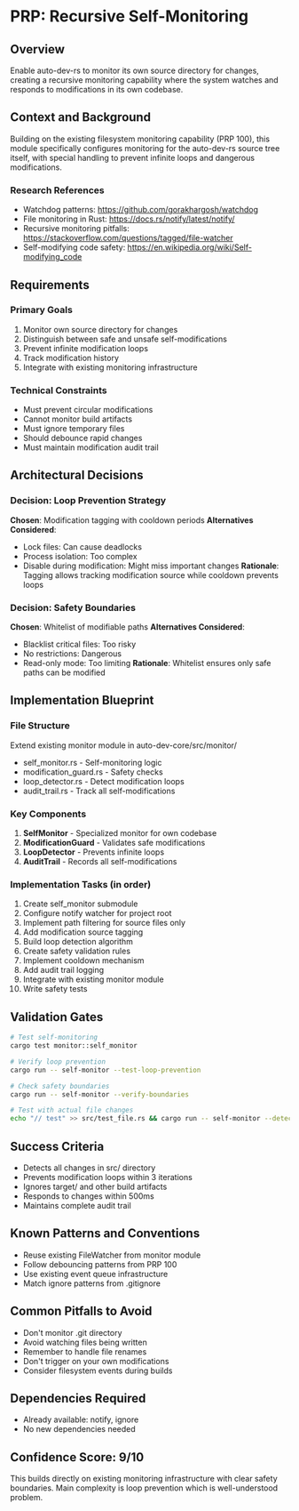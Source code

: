 # PRP: Recursive Self-Monitoring

## Overview
Enable auto-dev-rs to monitor its own source directory for changes, creating a recursive monitoring capability where the system watches and responds to modifications in its own codebase.

## Context and Background
Building on the existing filesystem monitoring capability (PRP 100), this module specifically configures monitoring for the auto-dev-rs source tree itself, with special handling to prevent infinite loops and dangerous modifications.

### Research References
- Watchdog patterns: https://github.com/gorakhargosh/watchdog
- File monitoring in Rust: https://docs.rs/notify/latest/notify/
- Recursive monitoring pitfalls: https://stackoverflow.com/questions/tagged/file-watcher
- Self-modifying code safety: https://en.wikipedia.org/wiki/Self-modifying_code

## Requirements

### Primary Goals
1. Monitor own source directory for changes
2. Distinguish between safe and unsafe self-modifications
3. Prevent infinite modification loops
4. Track modification history
5. Integrate with existing monitoring infrastructure

### Technical Constraints
- Must prevent circular modifications
- Cannot monitor build artifacts
- Must ignore temporary files
- Should debounce rapid changes
- Must maintain modification audit trail

## Architectural Decisions

### Decision: Loop Prevention Strategy
**Chosen**: Modification tagging with cooldown periods
**Alternatives Considered**:
- Lock files: Can cause deadlocks
- Process isolation: Too complex
- Disable during modification: Might miss important changes
**Rationale**: Tagging allows tracking modification source while cooldown prevents loops

### Decision: Safety Boundaries
**Chosen**: Whitelist of modifiable paths
**Alternatives Considered**:
- Blacklist critical files: Too risky
- No restrictions: Dangerous
- Read-only mode: Too limiting
**Rationale**: Whitelist ensures only safe paths can be modified

## Implementation Blueprint

### File Structure
Extend existing monitor module in auto-dev-core/src/monitor/
- self_monitor.rs - Self-monitoring logic
- modification_guard.rs - Safety checks
- loop_detector.rs - Detect modification loops
- audit_trail.rs - Track all self-modifications

### Key Components
1. **SelfMonitor** - Specialized monitor for own codebase
2. **ModificationGuard** - Validates safe modifications
3. **LoopDetector** - Prevents infinite loops
4. **AuditTrail** - Records all self-modifications

### Implementation Tasks (in order)
1. Create self_monitor submodule
2. Configure notify watcher for project root
3. Implement path filtering for source files only
4. Add modification source tagging
5. Build loop detection algorithm
6. Create safety validation rules
7. Implement cooldown mechanism
8. Add audit trail logging
9. Integrate with existing monitor module
10. Write safety tests

## Validation Gates

```bash
# Test self-monitoring
cargo test monitor::self_monitor

# Verify loop prevention
cargo run -- self-monitor --test-loop-prevention

# Check safety boundaries
cargo run -- self-monitor --verify-boundaries

# Test with actual file changes
echo "// test" >> src/test_file.rs && cargo run -- self-monitor --detect
```

## Success Criteria
- Detects all changes in src/ directory
- Prevents modification loops within 3 iterations
- Ignores target/ and other build artifacts
- Responds to changes within 500ms
- Maintains complete audit trail

## Known Patterns and Conventions
- Reuse existing FileWatcher from monitor module
- Follow debouncing patterns from PRP 100
- Use existing event queue infrastructure
- Match ignore patterns from .gitignore

## Common Pitfalls to Avoid
- Don't monitor .git directory
- Avoid watching files being written
- Remember to handle file renames
- Don't trigger on your own modifications
- Consider filesystem events during builds

## Dependencies Required
- Already available: notify, ignore
- No new dependencies needed

## Confidence Score: 9/10
This builds directly on existing monitoring infrastructure with clear safety boundaries. Main complexity is loop prevention which is well-understood problem.